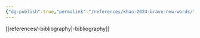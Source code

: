 ```yaml
---
{"dg-publish":true,"permalink":"/references/khan-2024-brave-new-words/","dgPassFrontmatter":true,"noteIcon":""}
---
```


[[references/-bibliography\|-bibliography]]